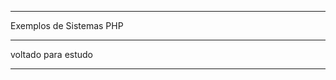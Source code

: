 
***********************
Exemplos de Sistemas PHP
*****************************
voltado para estudo
*******************
